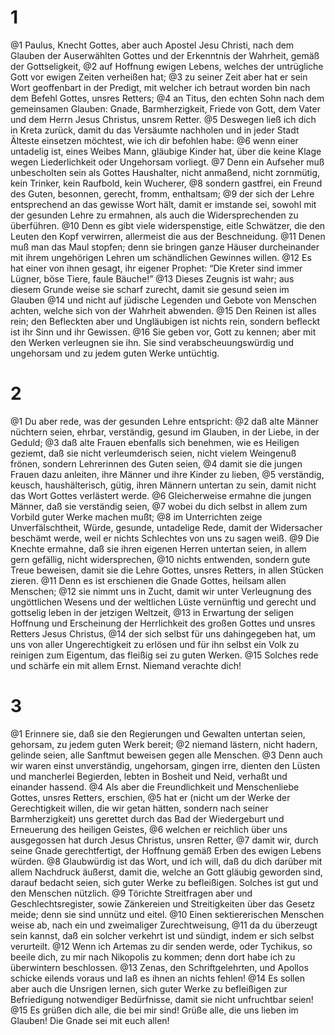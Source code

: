 # 1 
@1 Paulus, Knecht Gottes, aber auch Apostel Jesu Christi, nach dem Glauben der Auserwählten Gottes und der Erkenntnis der Wahrheit, gemäß der Gottseligkeit, 
@2 auf Hoffnung ewigen Lebens, welches der untrügliche Gott vor ewigen Zeiten verheißen hat; 
@3 zu seiner Zeit aber hat er sein Wort geoffenbart in der Predigt, mit welcher ich betraut worden bin nach dem Befehl Gottes, unsres Retters; 
@4 an Titus, den echten Sohn nach dem gemeinsamen Glauben: Gnade, Barmherzigkeit, Friede von Gott, dem Vater und dem Herrn Jesus Christus, unsrem Retter. 
@5 Deswegen ließ ich dich in Kreta zurück, damit du das Versäumte nachholen und in jeder Stadt Älteste einsetzen möchtest, wie ich dir befohlen habe: 
@6 wenn einer untadelig ist, eines Weibes Mann, gläubige Kinder hat, über die keine Klage wegen Liederlichkeit oder Ungehorsam vorliegt. 
@7 Denn ein Aufseher muß unbescholten sein als Gottes Haushalter, nicht anmaßend, nicht zornmütig, kein Trinker, kein Raufbold, kein Wucherer, 
@8 sondern gastfrei, ein Freund des Guten, besonnen, gerecht, fromm, enthaltsam; 
@9 der sich der Lehre entsprechend an das gewisse Wort hält, damit er imstande sei, sowohl mit der gesunden Lehre zu ermahnen, als auch die Widersprechenden zu überführen. 
@10 Denn es gibt viele widerspenstige, eitle Schwätzer, die den Leuten den Kopf verwirren, allermeist die aus der Beschneidung. 
@11 Denen muß man das Maul stopfen; denn sie bringen ganze Häuser durcheinander mit ihrem ungehörigen Lehren um schändlichen Gewinnes willen. 
@12 Es hat einer von ihnen gesagt, ihr eigener Prophet: “Die Kreter sind immer Lügner, böse Tiere, faule Bäuche!” 
@13 Dieses Zeugnis ist wahr; aus diesem Grunde weise sie scharf zurecht, damit sie gesund seien im Glauben 
@14 und nicht auf jüdische Legenden und Gebote von Menschen achten, welche sich von der Wahrheit abwenden. 
@15 Den Reinen ist alles rein; den Befleckten aber und Ungläubigen ist nichts rein, sondern befleckt ist ihr Sinn und ihr Gewissen. 
@16 Sie geben vor, Gott zu kennen; aber mit den Werken verleugnen sie ihn. Sie sind verabscheuungswürdig und ungehorsam und zu jedem guten Werke untüchtig. 

# 2 
@1 Du aber rede, was der gesunden Lehre entspricht: 
@2 daß alte Männer nüchtern seien, ehrbar, verständig, gesund im Glauben, in der Liebe, in der Geduld; 
@3 daß alte Frauen ebenfalls sich benehmen, wie es Heiligen geziemt, daß sie nicht verleumderisch seien, nicht vielem Weingenuß frönen, sondern Lehrerinnen des Guten seien, 
@4 damit sie die jungen Frauen dazu anleiten, ihre Männer und ihre Kinder zu lieben, 
@5 verständig, keusch, haushälterisch, gütig, ihren Männern untertan zu sein, damit nicht das Wort Gottes verlästert werde. 
@6 Gleicherweise ermahne die jungen Männer, daß sie verständig seien, 
@7 wobei du dich selbst in allem zum Vorbild guter Werke machen mußt; 
@8 im Unterrichten zeige Unverfälschtheit, Würde, gesunde, untadelige Rede, damit der Widersacher beschämt werde, weil er nichts Schlechtes von uns zu sagen weiß. 
@9 Die Knechte ermahne, daß sie ihren eigenen Herren untertan seien, in allem gern gefällig, nicht widersprechen, 
@10 nichts entwenden, sondern gute Treue beweisen, damit sie die Lehre Gottes, unsres Retters, in allen Stücken zieren. 
@11 Denn es ist erschienen die Gnade Gottes, heilsam allen Menschen; 
@12 sie nimmt uns in Zucht, damit wir unter Verleugnung des ungöttlichen Wesens und der weltlichen Lüste vernünftig und gerecht und gottselig leben in der jetzigen Weltzeit, 
@13 in Erwartung der seligen Hoffnung und Erscheinung der Herrlichkeit des großen Gottes und unsres Retters Jesus Christus, 
@14 der sich selbst für uns dahingegeben hat, um uns von aller Ungerechtigkeit zu erlösen und für ihn selbst ein Volk zu reinigen zum Eigentum, das fleißig sei zu guten Werken. 
@15 Solches rede und schärfe ein mit allem Ernst. Niemand verachte dich! 

# 3 
@1 Erinnere sie, daß sie den Regierungen und Gewalten untertan seien, gehorsam, zu jedem guten Werk bereit; 
@2 niemand lästern, nicht hadern, gelinde seien, alle Sanftmut beweisen gegen alle Menschen. 
@3 Denn auch wir waren einst unverständig, ungehorsam, gingen irre, dienten den Lüsten und mancherlei Begierden, lebten in Bosheit und Neid, verhaßt und einander hassend. 
@4 Als aber die Freundlichkeit und Menschenliebe Gottes, unsres Retters, erschien, 
@5 hat er (nicht um der Werke der Gerechtigkeit willen, die wir getan hätten, sondern nach seiner Barmherzigkeit) uns gerettet durch das Bad der Wiedergeburt und Erneuerung des heiligen Geistes, 
@6 welchen er reichlich über uns ausgegossen hat durch Jesus Christus, unsren Retter, 
@7 damit wir, durch seine Gnade gerechtfertigt, der Hoffnung gemäß Erben des ewigen Lebens würden. 
@8 Glaubwürdig ist das Wort, und ich will, daß du dich darüber mit allem Nachdruck äußerst, damit die, welche an Gott gläubig geworden sind, darauf bedacht seien, sich guter Werke zu befleißigen. Solches ist gut und den Menschen nützlich. 
@9 Törichte Streitfragen aber und Geschlechtsregister, sowie Zänkereien und Streitigkeiten über das Gesetz meide; denn sie sind unnütz und eitel. 
@10 Einen sektiererischen Menschen weise ab, nach ein und zweimaliger Zurechtweisung, 
@11 da du überzeugt sein kannst, daß ein solcher verkehrt ist und sündigt, indem er sich selbst verurteilt. 
@12 Wenn ich Artemas zu dir senden werde, oder Tychikus, so beeile dich, zu mir nach Nikopolis zu kommen; denn dort habe ich zu überwintern beschlossen. 
@13 Zenas, den Schriftgelehrten, und Apollos schicke eilends voraus und laß es ihnen an nichts fehlen! 
@14 Es sollen aber auch die Unsrigen lernen, sich guter Werke zu befleißigen zur Befriedigung notwendiger Bedürfnisse, damit sie nicht unfruchtbar seien! 
@15 Es grüßen dich alle, die bei mir sind! Grüße alle, die uns lieben im Glauben! Die Gnade sei mit euch allen! 
